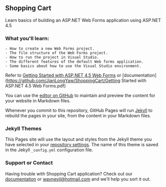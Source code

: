 ## Shopping Cart
Learn basics of building an ASP.NET Web Forms application using ASP.NET 4.5

### What you'll learn:
```
- How to create a new Web Forms project.
- The file structure of the Web Forms project.
- How to run the project in Visual Studio.
- The different features of the default Web forms application.
- Some basics about how to use the Visual Studio environment.
```

Refer to [Getting Started with ASP.NET 4.5 Web Forms](https://docs.microsoft.com/en-us/aspnet/web-forms/overview/getting-started/getting-started-with-aspnet-45-web-forms/create-the-project) or [documentation](https://github.com/JianLongYaw/ShoppingCart/Getting Started with ASP.NET 4.5 Web Forms.pdf)

You can use the [editor on GitHub](https://github.com/JianLongYaw/ShoppingCart/edit/master/README.md) to maintain and preview the content for your website in Markdown files.

Whenever you commit to this repository, GitHub Pages will run [Jekyll](https://jekyllrb.com/) to rebuild the pages in your site, from the content in your Markdown files.

### Jekyll Themes

This Pages site will use the layout and styles from the Jekyll theme you have selected in your [repository settings](https://github.com/JianLongYaw/ShoppingCart/settings). The name of this theme is saved in the Jekyll `_config.yml` configuration file.

### Support or Contact

Having trouble with Shopping Cart application? Check out our [documentation](https://github.com/JianLongYaw/ShoppingCart/documentation.md) or wayneyjl@hotmail.com and we’ll help you sort it out.
